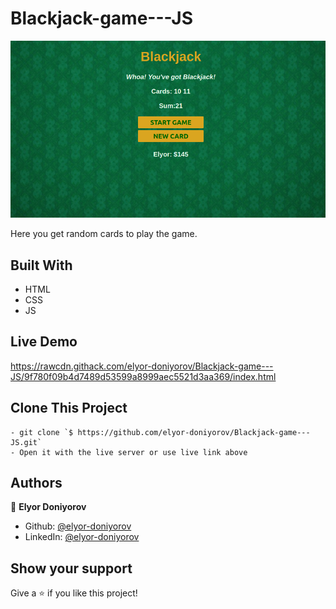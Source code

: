 # Blackjack-game---JS

![screenshot](images/screenshot.png)

Here you get random cards to play the game.

## Built With

- HTML
- CSS
- JS

## Live Demo

https://rawcdn.githack.com/elyor-doniyorov/Blackjack-game---JS/9f780f09b4d7489d53599a8999aec5521d3aa369/index.html

## Clone This Project
```
- git clone `$ https://github.com/elyor-doniyorov/Blackjack-game---JS.git`
- Open it with the live server or use live link above
```

## Authors

👤 **Elyor Doniyorov**

- Github: [@elyor-doniyorov](https://github.com/elyor-doniyorov)
- LinkedIn: [@elyor-doniyorov](www.linkedin.com/in/elyor-doniyorov)

## Show your support

Give a ⭐️ if you like this project!